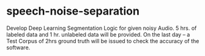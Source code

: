 # speech-noise-separation
Develop Deep Learning Segmentation Logic for given noisy Audio. 5 hrs. of labeled data and 1 hr. unlabeled data will be provided. On the last day – a Test Corpus of 2hrs ground truth will be issued to check the accuracy of the software.
